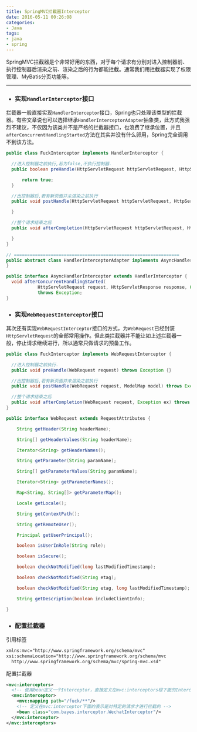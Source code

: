 ```yaml
---
title: SpringMVC拦截器Interceptor
date: 2016-05-11 00:26:08
categories:
- Java
tags:
- java
- spring
---
```


SpringMVC拦截器是个非常好用的东西，对于每个请求有分别对进入控制器前、执行控制器后渲染之前、渲染之后的行为都能拦截。通常我们用拦截器实现了权限管理、MyBatis分页功能等。

---

- ### 实现`HandlerInterceptor`接口

拦截器一般直接实现`HandlerInterceptor`接口，Spring也只处理该类型的拦截器。有些文章说也可以选择继承`HandlerInterceptorAdapter`抽象类，此方式我强烈不建议，不仅因为该类并不是严格的拦截器接口，也浪费了继承位置，并且`afterConcurrentHandlingStarted`方法在其实并没有什么卵用，Spring完全调用不到该方法。

``` java
public class FuckInterceptor implements HandlerInterceptor {

  //进入控制器之前执行,若为false,不执行控制器.
  public boolean preHandle(HttpServletRequest httpServletRequest, HttpServletResponse httpServletResponse, Object o) throws Exception {

      return true;
  }

  //出控制器后,若有新页面并未渲染之前执行
  public void postHandle(HttpServletRequest httpServletRequest, HttpServletResponse httpServletResponse, Object o, ModelAndView modelAndView) throws Exception {

  }

  //整个请求结束之后
  public void afterCompletion(HttpServletRequest httpServletRequest, HttpServletResponse httpServletResponse, Object o, Exception e) throws Exception {

  }
}

// ===============================================================
public abstract class HandlerInterceptorAdapter implements AsyncHandlerInterceptor {
}

public interface AsyncHandlerInterceptor extends HandlerInterceptor {
  void afterConcurrentHandlingStarted(
			HttpServletRequest request, HttpServletResponse response, Object handler)
			throws Exception;
}
```

- ### 实现`WebRequestInterceptor`接口

其次还有实现`WebRequestInterceptor`接口的方式，为`WebRequest`已经封装`HttpServletRequest`的全部常用操作。但此类拦截器并不能让如上述拦截器一般，停止请求继续进行，所以通常只做请求的预备工作。

``` java
public class FuckInterceptor implements WebRequestInterceptor {

  //进入控制器之前执行.
  public void preHandle(WebRequest request) throws Exception {}

  //出控制器后,若有新页面并未渲染之前执行
  public void postHandle(WebRequest request, ModelMap model) throws Exception {}

  //整个请求结束之后
  public void afterCompletion(WebRequest request, Exception ex) throws Exception {}
}

public interface WebRequest extends RequestAttributes {

	String getHeader(String headerName);

	String[] getHeaderValues(String headerName);

	Iterator<String> getHeaderNames();

	String getParameter(String paramName);

	String[] getParameterValues(String paramName);

	Iterator<String> getParameterNames();

	Map<String, String[]> getParameterMap();

	Locale getLocale();

	String getContextPath();

	String getRemoteUser();

	Principal getUserPrincipal();

	boolean isUserInRole(String role);

	boolean isSecure();

	boolean checkNotModified(long lastModifiedTimestamp);

	boolean checkNotModified(String etag);

	boolean checkNotModified(String etag, long lastModifiedTimestamp);

	String getDescription(boolean includeClientInfo);

}
```

- ### 配置拦截器

引用标签
``` xml
xmlns:mvc="http://www.springframework.org/schema/mvc"
xsi:schemaLocation="http://www.springframework.org/schema/mvc
  http://www.springframework.org/schema/mvc/spring-mvc.xsd"
```

配置拦截器
``` xml
<mvc:interceptors>
  <!-- 使用bean定义一个Interceptor，直接定义在mvc:interceptors根下面的Interceptor将拦截所有的请求 -->
  <mvc:interceptor>
    <mvc:mapping path="/fuck/**"/>
    <!-- 定义在mvc:interceptor下面的表示是对特定的请求才进行拦截的 -->
    <bean class="com.bayes.interceptor.WechatInterceptor"/>
  </mvc:interceptor>
</mvc:interceptors>
```
